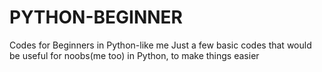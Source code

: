 # PYTHON-BEGINNER
Codes for Beginners in Python-like me
Just a few basic codes that would be useful for noobs(me too) in Python, to make things easier
